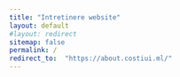 ```yaml
---
title: "Intretinere website"
layout: default
#layout: redirect
sitemap: false
permalink: /
redirect_to:  "https://about.costiui.ml/"
---
```

